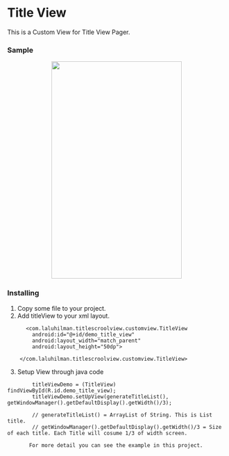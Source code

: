 # Title View
This is a Custom View for Title View Pager. 


### Sample 
<p align="center">
  <img width="300" height="500" src="http://laluhilman.com/github/TitleView/titleview.gif">
</p>



### Installing
1. Copy some file to your project.
2. Add titleView to your xml layout.
```
      <com.laluhilman.titlescroolview.customview.TitleView
        android:id="@+id/demo_title_view"
        android:layout_width="match_parent"
        android:layout_height="50dp">

    </com.laluhilman.titlescroolview.customview.TitleView>

```
3. Setup View through java code

```
        titleViewDemo = (TitleView) findViewById(R.id.demo_title_view);
        titleViewDemo.setUpView(generateTitleList(), getWindowManager().getDefaultDisplay().getWidth()/3);
        
        // generateTitleList() = ArrayList of String. This is List title.
        // getWindowManager().getDefaultDisplay().getWidth()/3 = Size of each title. Each Title will cosume 1/3 of width screen.
        
       For more detail you can see the example in this project. 
```
  

